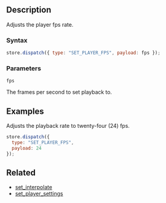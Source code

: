 ## Description

Adjusts the player fps rate.

### Syntax

```js
store.dispatch({ type: "SET_PLAYER_FPS", payload: fps });
```

### Parameters

`fps`

The frames per second to set playback to.

## Examples

Adjusts the playback rate to twenty-four (24) fps.

```js
store.dispatch({
  type: "SET_PLAYER_FPS",
  payload: 24
});
```

## Related

- [set_interpolate](./set_interpolate.md)
- [set_player_settings](./set_player_settings.md)
